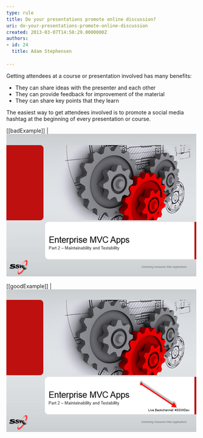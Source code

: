 ```yaml
---
type: rule
title: Do your presentations promote online discussion?
uri: do-your-presentations-promote-online-discussion
created: 2013-03-07T14:58:29.0000000Z
authors:
- id: 24
  title: Adam Stephensen

---
```


Getting attendees at a course or presentation involved has many benefits:

- They can share ideas with the presenter and each other
- They can provide feedback for improvement of the material
- They can share key points that they learn


The easiest way to get attendees involved is to promote a social media hashtag at the beginning of every presentation or course.

[[badExample]]
| ![ Bad Example – Presentation title slide does not promote attendee involvement](presentation-promote-bad.jpg)

[[goodExample]]
| ![ Good Example – Promoting a Twitter backchannel promotes online discussion and feedback](presentation-promote-good.jpg)
